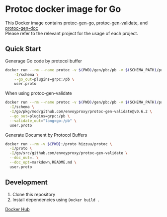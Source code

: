 # Protoc docker image for Go
This Docker image contains [protoc-gen-go](github.com/golang/protobuf/protoc-gen-go), [protoc-gen-validate](https://github.com/envoyproxy/protoc-gen-validate), and [protoc-gen-doc](github.com/pseudomuto/protoc-gen-doc/cmd/protoc-gen-doc)
<br>
Please refer to the relevant project for the usage of each project.

## Quick Start

Generage Go code by protocol buffer

```bash
docker run --rm --name protoc -v $(PWD)/gen/pb:/pb -v $(SCHEMA_PATH)/proto:/schema hizzuu/protoc \
	-I/schema \
	--go_out=plugins=grpc:/pb \
	user.proto
```

When using protoc-gen-validate

```bash
docker run --rm --name protoc -v $(PWD)/gen/pb:/pb -v $(SCHEMA_PATH)/proto:/schema hizzuu/protoc \
  -I/schema \
  -I/go/pkg/mod/github.com/envoyproxy/protoc-gen-validate@v0.6.2 \
  --go_out=plugins=grpc:/pb \
  --validate_out="lang=go:/pb" \
  user.proto
```

Generate Document by Protocol Buffers

```bash
docker run --rm -v ${PWD}:/proto hizzuu/protoc \
  -I/proto \
  -I/go/src/github.com/envoyproxy/protoc-gen-validate \
  --doc_out=. \
  --doc_opt=markdown,README.md \
  user.proto
```

## Development

1. Clone this repository
2. Install dependencies using `Docker build .`

[Docker Hub](https://hub.docker.com/repository/docker/hizzuu/protoc)